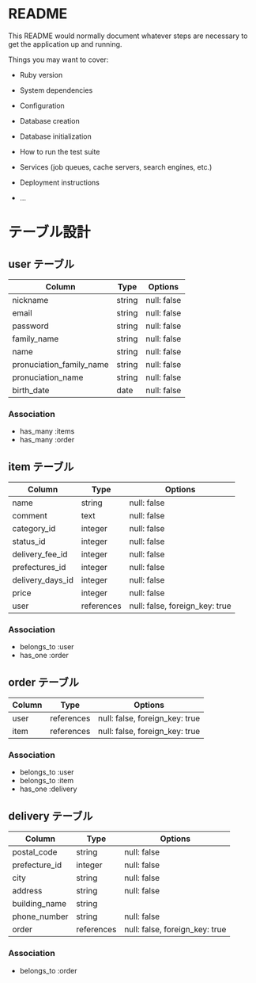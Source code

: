 # README

This README would normally document whatever steps are necessary to get the
application up and running.

Things you may want to cover:

* Ruby version

* System dependencies

* Configuration

* Database creation

* Database initialization

* How to run the test suite

* Services (job queues, cache servers, search engines, etc.)

* Deployment instructions

* ...

# テーブル設計

## user テーブル

| Column                      | Type       | Options                        |
| --------------------------- | ---------- | ------------------------------ |
| nickname                    | string     | null: false                    |
| email                       | string     | null: false                    |
| password                    | string     | null: false                    |
| family_name                 | string     | null: false                    |
| name                        | string     | null: false                    |
| pronuciation_family_name    | string     | null: false                    |
| pronuciation_name           | string     | null: false                    |
| birth_date                  | date       | null: false                    |

### Association

- has_many :items
- has_many :order

## item テーブル

| Column                      | Type       | Options                        |
| --------------------------- | ---------- | ------------------------------ |
| name                        | string     | null: false                    |
| comment                     | text       | null: false                    |
| category_id                 | integer    | null: false                    |
| status_id                   | integer    | null: false                    |
| delivery_fee_id             | integer    | null: false                    |
| prefectures_id              | integer    | null: false                    |
| delivery_days_id            | integer    | null: false                    |
| price                       | integer    | null: false                    |
| user                        | references | null: false, foreign_key: true |

### Association

- belongs_to :user
- has_one    :order

## order テーブル

| Column                     | Type       | Options                        |
| -------------------------- | ---------- | ------------------------------ |
| user                       | references | null: false, foreign_key: true |
| item                       | references | null: false, foreign_key: true |

### Association

- belongs_to :user
- belongs_to :item
- has_one    :delivery

## delivery テーブル

| Column                     | Type       | Options                        |
| -------------------------- | ---------- | ------------------------------ |
| postal_code                | string     | null: false                    |
| prefecture_id              | integer    | null: false                    |
| city                       | string     | null: false                    |
| address                    | string     | null: false                    |
| building_name              | string     |                                |
| phone_number               | string     | null: false                    |
| order                      | references | null: false, foreign_key: true |

### Association

- belongs_to :order